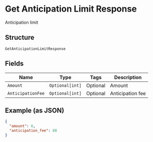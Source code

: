 
# Get Anticipation Limit Response

Anticipation limit

## Structure

`GetAnticipationLimitResponse`

## Fields

| Name | Type | Tags | Description |
|  --- | --- | --- | --- |
| `Amount` | `Optional[int]` | Optional | Amount |
| `AnticipationFee` | `Optional[int]` | Optional | Anticipation fee |

## Example (as JSON)

```json
{
  "amount": 6,
  "anticipation_fee": 88
}
```

